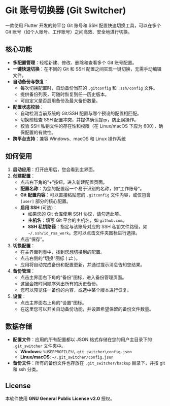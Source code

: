 # Git 账号切换器 (Git Switcher)

一款使用 Flutter 开发的跨平台 Git 账号和 SSH 配置快速切换工具，可以在多个 Git 账号（如个人账号、工作账号）之间高效、安全地进行切换。

## 核心功能

* **多配置管理**：轻松新建、修改、删除和查看多个 Git 账号配置。
* **一键快速切换**：在不同的 Git 和 SSH 配置之间实现一键切换，无需手动编辑文件。
* **自动备份与恢复**：
    * 每次切换配置时，自动备份当前的 `.gitconfig` 和 `.ssh/config` 文件。
    * 提供备份列表，可随时恢复到任一历史版本。
    * 可自定义是否启用备份及最大备份数量。
* **配置状态校验**：
    * 自动检测当前系统的 Git/SSH 配置与哪个预设的配置相匹配。
    * 切换前检查 SSH 配置冲突，并提供确认提示，防止误操作。
    * 校验 SSH 私钥文件的存在性和权限（在 Linux/macOS 下应为 600），确保配置的有效性。
* **跨平台支持**：兼容 Windows、macOS 和 Linux 操作系统

## 如何使用

1.  **启动应用**：打开应用后，您会看到主界面。
2.  **创建配置**：
    * 点击右下角的“+”按钮，进入新建配置页面。
    * **配置名称**：为您的配置起一个易于识别的名称，如“工作账号”。
    * **Git 配置内容**：可以直接粘贴您的 `.gitconfig` 文件内容，或仅包含 `[user]` 部分的核心配置。
    * **启用 SSH** (可选)：
        * 如果您的 Git 仓库使用 SSH 协议，请勾选此项。
        * **主机名**：填写 Git 平台的主机名，如 `github.com`。
        * **SSH 私钥路径**：指定与该账号对应的 SSH 私钥文件路径，如 `~/.ssh/id_rsa_work`。您可以点击文件夹图标进行选择。
    * 点击“保存”。
3.  **切换配置**：
    * 在主界面列表中，找到您想切换到的配置。
    * 点击右侧的“切换”图标 ( ⇄ )。
    * 应用将自动完成备份和配置更新，并通过提示消息告知您结果。
4.  **备份管理**：
    * 点击主界面右下角的“备份”图标，进入备份管理页面。
    * 这里会按时间顺序列出所有的历史备份。
    * 您可以预览任一备份的内容，或选中某个版本进行恢复。
5.  **设置**：
    * 点击主界面右上角的“设置”图标。
    * 在这里您可以开关自动备份功能，并设置希望保留的备份文件数量。

## 数据存储

* **配置文件**：应用的所有配置都以 JSON 格式存储在您的用户主目录下的 `.git_switcher` 文件夹中。
    * **Windows**: `%USERPROFILE%\.git_switcher\config.json`
    * **Linux/macOS**: `~/.git_switcher/config.json`
* **备份文件**：所有的备份文件也存放在 `.git_switcher/backup` 目录下，并按 git 和 ssh 分类。

## License

本软件使用 **GNU General Public License v2.0** 授权。

